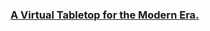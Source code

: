 ### [A Virtual Tabletop for the Modern Era.](https://shawn-mcgee.github.io/posts/2023-04-25/a-virtual-tabletop-for-the-modern-era)

